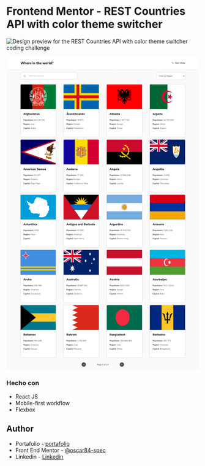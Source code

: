 # Frontend Mentor - REST Countries API with color theme switcher

![Design preview for the REST Countries API with color theme switcher coding challenge](./design/desktop-preview.jpg)

![](/public/country-flag.png)

### Hecho con

- React JS
- Mobile-first workflow
- Flexbox

## Author

- Portafolio - [portafolio]()
- Front End Mentor - [@oscar84-spec](https://www.frontendmentor.io/profile/oscar84-spec)
- Linkedin - [Linkedin](https://www.linkedin.com/in/oscar-hdz202/)
